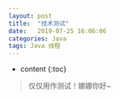 ```yaml
---
layout: post
title:  "技术测试"
date:   2019-07-25 16:06:06
categories: Java
tags: Java 线程
---
```


* content
{:toc}

> 仅仅用作测试！娜娜你好~

